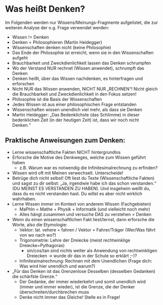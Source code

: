 # Was heißt Denken? 

Im Folgenden werden nur Wissens/Meinungs-Fragmente aufgelistet, die zur weiteren Analyse der o.g. Frage verwendet werden:

-	Wissen != Denken
-	Denken = Philosophieren (Martin Heidegger)
-	Wissenschaften denken nicht (keine Philosophie)
-	Das Ende der Philosophie ist erreicht, wenn sie in den Wissenschaften aufgeht
-	Brauchbarkeit und Zweckdienlichkeit lassen das Denken schrumpfen
-	Wo der Verstand NUR rechnet (Wissen anwendet), schrumpft das Denken
-	Denken heißt, über das Wissen nachdenken, es hinterfragen und erforschen
-   Nicht NUR das Wissen anwenden, NICHT NUR „RECHNEN“! Nicht gleich die Brauchbarkeit und Zweckdienlichkeit in den Fokus setzen!
-	Philosophie ist die Basis der Wissenschaften
-	Jedes Wissen ist aus einer philosophischen Frage entstanden
-	Wissenschaften wissen unendlich viel mehr, als dass sie Denken
-	Martin Heidegger: „Das Bedenklichste (das Schlimme) in dieser bedenklichen Zeit (in der heutigen Zeit) ist, dass wir noch nicht Denken.“


## Praktische Anweisungen zum Denken:
-	Lerne wissenschaftliche Fakten NICHT hintergrundlos
-	Erforsche die Motive des Denkweges, welche zum Wissen geführt haben 
       - z.B. Warum war es notwendig die Infinitesimalrechnung zu erfinden?
-	Wissen wird oft mit Meinen verwechselt. Unterscheide!
-	Betrüge dich nicht selbst! Oft liest du Texte (Wissenschaftliche Fakten) und sagst zu dir selbst: „Ja, irgendwie habe ich das schon verstanden.“ (DU MEINST ES VERSTANDEN ZU HABEN). Und insgeheim weißt du, dass du es nicht verstanden hast. Du willst es aber nicht wirklich wahrhaben.
-	Lerne Wissen immer im Kontext von anderem Wissen (Fachgebieten)
       - MaPhIn = Mathe + Physik + Informatik (und vielleicht noch mehr)
       - Alles hängt zusammen und versuche DAS zu verstehen = Denken
-	Wenn du einen wissenschaftlichen Fakt liest/lernst, dann erforsche die Worte, also die Etymologie:
       - Vektor: lat. vehere = fahren / Vektor = Fahrer/Träger (Wer/Was fährt von wo nach wo?)
       - Trigonometrie: Lehre der Dreiecke (meist rechtwinklige Dreiecke=Pythagoras)
           - sin/cos/tan sind nichts weiter als Anwendung von rechtwinkligen Dreiecken -> wurde dir das in der Schule so erklärt ;-)?
       - Infinitesimalrechnung: Rechnen mit dem Unendlichen (Frage dich: Was wird hier unendlich und warum?)
-	„Für das Denken ist das Grenzenlose Desselben (desselben Gedanken) die schärfste Grenze.“	
      - Der Gedanke, der immer wiederkehrt und somit unendlich wird (immer und immer wieder), ist die Grenze, die der Denker überschreiten/durchbrechen muss 
      - Denke nicht immer das Gleiche! Stelle es in Frage!

